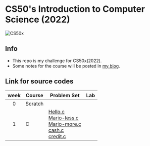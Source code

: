 # CS50's Introduction to Computer Science (2022)  
![CS50x](https://pll.harvard.edu/sites/default/files/styles/header/public/course/CS50x_pll.png?itok=jeRsZsvB)  

## Info
- This repo is my challenge for CS50x(2022).  
- Some notes for the course will be posted in [my blog](https://ritachien.github.io/tags/CS50x-2022/).  

## Link for source codes  
| week  | Course  | Problem Set                                                                                                                                                                                                                                  | Lab |
| :---: | ------- | -------------------------------------------------------------------------------------------------------------------------------------------------------------------------------------------------------------------------------------------- | --- |
|   0   | Scratch |                                                                                                                                                                                                                                              |     |
|   1   | C       | [Hello.c](./week1_C/ProblemSet1/hello.c)<br>[Mario-less.c](./week1_C/ProblemSet1/mario-less.c)<br>[Mario-more.c](./week1_C/ProblemSet1/mario-more.c)<br>[cash.c](./week1_C/ProblemSet1/cash.c)<br>[credit.c](./week1_C/ProblemSet1/credit.c) |     |
